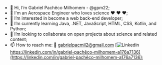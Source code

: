 - 👋 Hi, I’m Gabriel Pachêco Milhomem - @gpm22;
- :rocket: I'm an Aerospace Engineer who loves science :heart: :heart: :heart:;
- 👀 I’m interested in become a web back-end developer;
- 🌱 I’m currently learning Java, .NET, JavaScript, HTML, CSS, Kotlin, and Python;
- 💞️ I’m looking to collaborate on open projects about science and related content;
- 📫 How to reach me: 
                      :email:    gabrielpacmil2@gmail.com
                      [![Linkedin](https://i.stack.imgur.com/gVE0j.png) https://linkedin.com/in/gabriel-pachêco-milhomem-a176a7136](https://linkedin.com/in/gabriel-pachêco-milhomem-a176a7136);
<!---
gpm22/gpm22 is a ✨ special ✨ repository because its `README.md` (this file) appears on your GitHub profile.
You can click the Preview link to take a look at your changes.
--->
